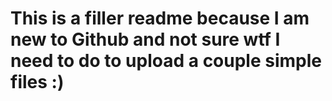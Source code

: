 # This is a filler readme because I am new to Github and not sure wtf I need to do to upload a couple simple files :)